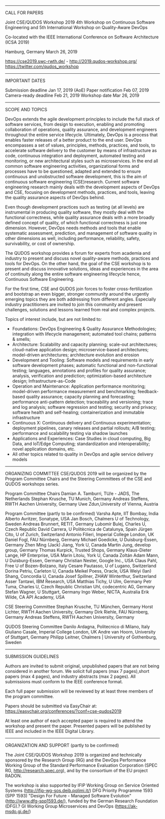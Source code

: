 ------------------------------------------------------------------------------------------
CALL FOR PAPERS

Joint CSE/QUDOS Workshop 2019
4th Workshop on Continuous Software Engineering 
and 
 5th International Workshop on Quality-Aware DevOps

Co-located with the
           IEEE International Conference on Software Architecture (ICSA 2019)

Hamburg, Germany
March 26, 2019

https://cse2019.swc-rwth.de/ - http://2019.qudos-workshop.org/
https://twitter.com/qudos_workshop

------------------------------------------------------------------------------------------
IMPORTANT DATES

Submission deadline              Jan 17, 2019 (AoE)
Paper notification                    Feb 07, 2019
Camera-ready deadline                 Feb 21, 2019
Workshop date                         Mar 26, 2019

------------------------------------------------------------------------------------------

SCOPE AND TOPICS

DevOps extends the agile development principles to include the full stack of software services, from design to execution, enabling and promoting collaboration of operations, quality assurance, and development engineers throughout the entire service lifecycle. Ultimately, DevOps is a process that enables faster releases of a better product to the end user. DevOps encompasses a set of values, principles, methods, practices, and tools, to accelerate software delivery to the customer by means of infrastructure as code, continuous integration and deployment, automated testing and monitoring, or new architectural styles such as microservices. In the end all common software engineering activities, organizational forms and processes have to be questioned, adapted and extended to ensure continuous and unobstructed software development, this is the aim of continuous software engineering (CSE)research. Current software engineering research mainly deals with the development aspects of DevOps and CSE, focusing on development methods, practices, and tools, leaving the quality assurance aspects of DevOps behind.

Even though development practices such as testing (at all levels) are instrumental in producing quality software, they mostly deal with the functional correctness, while quality assurance deals with a more broadly defined concept of quality, of which functional correctness is just one dimension. However, DevOps needs methods and tools that enable systematic assessment, prediction, and management of software quality in other dimensions as well, including performance, reliability, safety, survivability, or cost of ownership.

The QUDOS workshop provides a forum for experts from academia and industry to present and discuss novel quality-aware methods, practices and tools for DevOps. On the other hand, the goal of the CSE workshop is to present and discuss innovative solutions, ideas and experiences in the area of continuity along the entire software engineering lifecycle hence, Continuous Software Engineering. 

For the first time, CSE and QUDOS join forces to foster cross-fertilization and bootstrap an even bigger, stronger community around the urgently emerging topics they are both addressing from different angles. Especially industry practitioners are invited to join this community and present challenges, solutions and lessons learned from real and complex projects.

Topics of interest include, but are not limited to:
 * Foundations: DevOps Engineering & Quality Assurance Methodologies; integration with lifecycle management; automated tool chains; patterns & smells;
 * Architecture: Scalability and capacity planning; scale-out architectures;
   cloud-native application design; microservice-based architectures; model-driven architectures; architecture evolution and erosion
 * Development and Tooling: Software models and requirements in early
   software development phases; automatic functional and non-functional testing; languages, annotations and profiles for quality assurance; analysis, verification and prediction; optimization-based architecture design; Infrastructure-as-Code
 * Operation and Maintenance: Application performance monitoring; model-driven
   performance measurement and benchmarking; feedback-based quality assurance; capacity planning and forecasting; performance anti-pattern detection; traceability and versioning; trace and log analysis; software regression and testing; security and privacy; software health and self-healing; containerization and immutable infrastructure
 * Continuous X: Continuous delivery and Continuous experimentation; deployment pipelines, canary releases and partial rollouts; A/B testing; performance and scalability testing via shadow launches
 * Applications and Experiences: Case Studies in cloud computing, Big Data, and IoT/Edge Computing; standardization and interoperability; novel application domains, etc.
 * All other topics related to quality in DevOps and agile service delivery models

------------------------------------------------------------------------
ORGANIZING COMMITTEE
CSE/QUDOS 2019 will be organized by the Program Committee Chairs and the Steering Committees of the CSE and QUDOS workshops series. 

Program Committee Chairs
 Damian A. Tamburri, TU/e - JADS, The Netherlands
 Stephan Krusche, TU Munich, Germany
 Andreas Steffens, RWTH Aachen University, Germany
 Uwe Zdun,University of Vienna, Austria 

Program Committee (partly to be confirmed)
 Varsha Apte, IIT Bombay, India
 Alberto Avritzer, Sonatype, USA
 Jan Bosch, Chalmers U of Technology, Sweden
 Andreas Brunnert, RETIT, Germany
 Lubomír Bulej, Charles U, Czech Republic
 David Carrera, U Politècnica de Catalunya, Spain
 Jürgen Cito, U of Zurich, Switzerland
 Antonio Filieri, Imperial College London, UK
 Daniel Fogl, FAU Nürnberg, Germany
 Michael Goedicke, U Duisburg-Essen, Germany
 Zhen Ming (Jack) Jiang, York U, Canada
 Martin Jung, develop group, Germany
 Thomas Kurpick, Trusted Shops, Germany
 Klaus-Dieter Lange, HP Enterprise, USA
 Marin Litoiu, York U, Canada
 Zoltán Adam Mann, U Duisburg-Essen, Germany
 Christian Nester, Google Inc., USA
 Claus Pahl, Free U of Bozen-Bolzano, Italy
 Cesare Pautasso, U of Lugano, Switzerland 
 Dorina Petriu, Carleton U, Canada
 Meikel Poess, Oracle, USA
 Weiyi (Ian) Shang, Concordia U, Canada
 Josef Spillner, ZHAW Winterthur, Switzerland
 Asser Tantawi, IBM Research, USA
 Matthias Tichy, U Ulm, Germany 
 Petr Tuma, Charles U, Czech Republic
 Christian Uhl, codecentric AG, Germany
 Stefan Wagner, U Stuttgart, Germany
 Ingo Weber, NICTA, Australia
 Erik Wilde, CA API Academy, USA

CSE Steering Committee
 Stephan Krusche, TU München, Germany
 Horst Lichter, RWTH Aachen University, Germany
 Dirk Riehle, FAU Nürnberg, Germany
 Andreas Steffens, RWTH Aachen University, Germany
 
QUDOS Steering Committee
 Danilo Ardagna, Politecnico di Milano, Italy
 Giuliano Casale, Imperial College London, UK
 Andre van Hoorn, University of Stuttgart, Germany
 Philipp Leitner, Chalmers | University of Gothenburg, Sweden

------------------------------------------------------------------------
SUBMISSION GUIDELINES

Authors are invited to submit original, unpublished papers that are not being considered in another forum.  We solicit full papers (max 7 pages),short papers (max 4 pages), and industry abstracts (max 2 pages). All submissions must conform to the IEEE conference format. 

Each full paper submission will be reviewed by at least three members of the program committee.

Papers should be submitted via EasyChair at:
https://easychair.org/conferences/?conf=cse-qudos2019

At least one author of each accepted paper is required to attend the workshop and present the paper. Presented papers will be published by IEEE and included in the IEEE Digital Library.

------------------------------------------------------------------------
ORGANIZATION AND SUPPORT (partly to be confirmed)

The Joint CSE/QUDOS Workshop 2019 is organized and technically sponsored by the Research Group (RG) and the DevOps Performance Working Group of the Standard Performance Evaluation Corporation (SPEC RG, http://research.spec.org), and by the consortium of the EU project RADON.

The workshop is also supported by 
IFIP Working Group on Service Oriented Systems (http://ifip-wg-sos.deib.polimi.it/) 
DFG Priority Programme 1593 (SPP 1593) "Design For Future - Managed Software
Evolution" (http://www.dfg-spp1593.de/), funded by the German Research
Foundation (DFG).?
GI Working Group Microservices and DevOps (https://ak-msdo.gi.de/)
